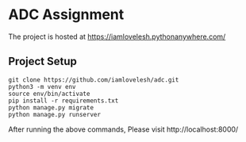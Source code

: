 # ADC Assignment

The project is hosted at https://iamlovelesh.pythonanywhere.com/

## Project Setup

```
git clone https://github.com/iamlovelesh/adc.git
python3 -m venv env
source env/bin/activate
pip install -r requirements.txt
python manage.py migrate
python manage.py runserver
```

After running the above commands, Please visit http://localhost:8000/
